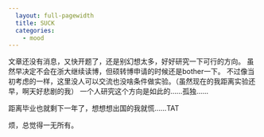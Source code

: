 ```yaml
---
  layout: full-pagewidth
  title: SUCK
  categories: 
    - mood
---
```


文章还没有消息，又快开题了，还是别幻想太多，好好研究一下可行的方向。
虽然早决定不会在浙大继续读博，但硕转博申请的时候还是bother一下。
不过像当初考虑的一样，这里没人可以交流也没啥条件做实验。（虽然现在的我距离实验还早，啊天好悲剧的我）
一个人研究这个方向是如此的……孤独……

距离毕业也就剩下一年了，想想想出国的我就慌……TAT

烦，总觉得一无所有。

